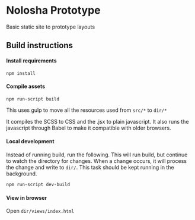# Nolosha Prototype

Basic static site to prototype layouts

## Build instructions

#### Install requirements
```
npm install
```
#### Compile assets
```
npm run-script build
```
This uses gulp to move all the resources used from `src/*` to `dir/*`

It compiles the SCSS to CSS and the .jsx to plain javascript. It also runs the javascript through Babel to make it compatible with older browsers.

#### Local development

Instead of running build, run the following. This will run build, but continue to watch the directory for changes. When a change occurs, it will process the change and write to `dir/`. This task should be kept running in the background.
```
npm run-script dev-build
```
#### View in browser

Open `dir/views/index.html`
